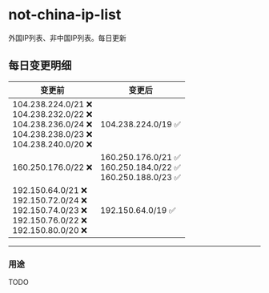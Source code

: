 # not-china-ip-list
外国IP列表、非中国IP列表。每日更新

每日变更明细
--------------------
|  变更前   | 变更后 |
|  ----  | ----  |
|  104.238.224.0/21 :x: <br> 104.238.232.0/22 :x: <br> 104.238.236.0/24 :x: <br> 104.238.238.0/23 :x: <br> 104.238.240.0/20 :x: <br> | 104.238.224.0/19 :white_check_mark: | 
|  160.250.176.0/22 :x:  | 160.250.176.0/21 :white_check_mark: <br> 160.250.184.0/22 :white_check_mark: <br> 160.250.188.0/23 :white_check_mark: <br>  | 
|  192.150.64.0/21 :x: <br> 192.150.72.0/24 :x: <br> 192.150.74.0/23 :x: <br> 192.150.76.0/22 :x: <br> 192.150.80.0/20 :x: <br> | 192.150.64.0/19 :white_check_mark: | 

--------------------
### 用途
TODO
